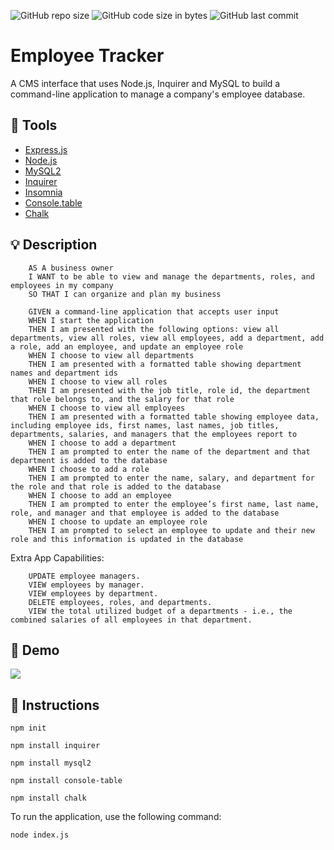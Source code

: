 ![GitHub repo size](https://img.shields.io/github/repo-size/deannapi/employee-tracker)
![GitHub code size in bytes](https://img.shields.io/github/languages/code-size/deannapi/employee-tracker)
![GitHub last commit](https://img.shields.io/github/last-commit/deannapi/employee-tracker)


# Employee Tracker
A CMS interface that uses Node.js, Inquirer and MySQL to build a command-line application to manage a company's employee database.

## :hammer: Tools
* [Express.js](https://expressjs.com/)
* [Node.js](https://nodejs.org/en/)
* [MySQL2](https://www.npmjs.com/package/mysql2)
* [Inquirer](https://www.npmjs.com/package/inquirer)
* [Insomnia](https://insomnia.rest/)
* [Console.table](https://www.npmjs.com/package/console.table)
* [Chalk](https://www.npmjs.com/package/chalk-table)


## :bulb: Description
        AS A business owner
        I WANT to be able to view and manage the departments, roles, and employees in my company
        SO THAT I can organize and plan my business

        GIVEN a command-line application that accepts user input
        WHEN I start the application
        THEN I am presented with the following options: view all departments, view all roles, view all employees, add a department, add a role, add an employee, and update an employee role
        WHEN I choose to view all departments
        THEN I am presented with a formatted table showing department names and department ids
        WHEN I choose to view all roles
        THEN I am presented with the job title, role id, the department that role belongs to, and the salary for that role
        WHEN I choose to view all employees
        THEN I am presented with a formatted table showing employee data, including employee ids, first names, last names, job titles, departments, salaries, and managers that the employees report to
        WHEN I choose to add a department
        THEN I am prompted to enter the name of the department and that department is added to the database
        WHEN I choose to add a role
        THEN I am prompted to enter the name, salary, and department for the role and that role is added to the database
        WHEN I choose to add an employee
        THEN I am prompted to enter the employee’s first name, last name, role, and manager and that employee is added to the database
        WHEN I choose to update an employee role
        THEN I am prompted to select an employee to update and their new role and this information is updated in the database 

  Extra App Capabilities:
  
        UPDATE employee managers.
        VIEW employees by manager.
        VIEW employees by department.
        DELETE employees, roles, and departments. 
        VIEW the total utilized budget of a departments - i.e., the combined salaries of all employees in that department. 

## :movie_camera: Demo
![](emp_tracker.gif)

## :memo: Instructions
`npm init`

`npm install inquirer`

`npm install mysql2`

`npm install console-table`

`npm install chalk`

To run the application, use the following command:

`node index.js`